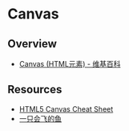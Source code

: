 # Canvas


## Overview

- [Canvas (HTML元素) - 维基百科](https://zh.wikipedia.org/wiki/Canvas_(HTML%E5%85%83%E7%B4%A0))


## Resources

- [HTML5 Canvas Cheat Sheet](http://cheatsheetworld.com/programming/html5-canvas-cheat-sheet/)
- [一只会飞的鱼](http://supperjet.github.io/tags/canvas/)
